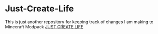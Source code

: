 # Just-Create-Life

This is just another repository for keeping track of changes I am making to Minecraft Modpack [JUST CREATE LIFE](https://www.curseforge.com/minecraft/modpacks/justcreatelife)
